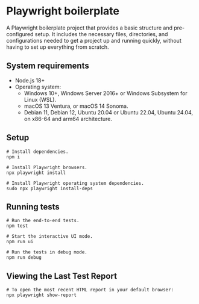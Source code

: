 # Playwright boilerplate

A Playwright boilerplate project that provides a basic structure and pre-configured setup. It includes the necessary files, directories, and configurations needed to get a project up and running quickly, without having to set up everything from scratch.

## System requirements

- Node.js 18+
- Operating system:
  - Windows 10+, Windows Server 2016+ or Windows Subsystem for Linux (WSL).
  - macOS 13 Ventura, or macOS 14 Sonoma.
  - Debian 11, Debian 12, Ubuntu 20.04 or Ubuntu 22.04, Ubuntu 24.04, on x86-64 and arm64 architecture.

## Setup

```Shell
# Install dependencies.
npm i

# Install Playwright browsers.
npx playwright install

# Install Playwright operating system dependencies.
sudo npx playwright install-deps
```

## Running tests

```Shell
# Run the end-to-end tests.
npm test

# Start the interactive UI mode.
npm run ui

# Run the tests in debug mode.
npm run debug
```

## Viewing the Last Test Report

```Shell
# To open the most recent HTML report in your default browser:
npx playwright show-report
```
